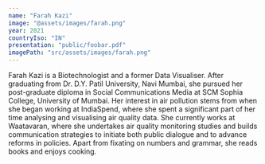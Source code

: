 ```yaml
---
name: "Farah Kazi"
image: "@assets/images/farah.png"
year: 2021
countryIso: "IN"
presentation: "public/foobar.pdf"
imagePath: "src/assets/images/farah.png"
---
```


Farah Kazi is a Biotechnologist and a former Data Visualiser. After graduating from Dr. D.Y. Patil University, Navi Mumbai, she pursued her post-graduate diploma in Social Communications Media at SCM Sophia College, University of Mumbai. Her interest in air pollution stems from when she began working at IndiaSpend, where she spent a significant part of her time analysing and visualising air quality data. She currently works at Waatavaran, where she undertakes air quality monitoring studies and builds communication strategies to initiate both public dialogue and to advance reforms in policies. Apart from fixating on numbers and grammar, she reads books and enjoys cooking.
